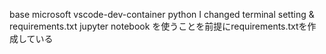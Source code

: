 base microsoft vscode-dev-container python
I changed terminal setting & requirements.txt
jupyter notebook を使うことを前提にrequirements.txtを作成している
